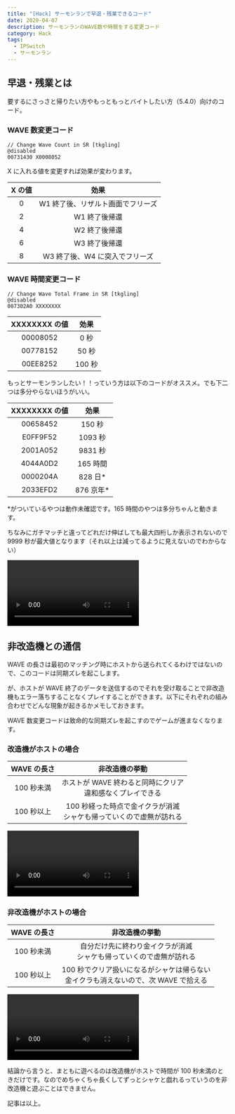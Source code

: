 ```yaml
---
title: "[Hack] サーモンランで早退・残業できるコード"
date: 2020-04-07
description: サーモンランのWAVE数や時間をする変更コード
category: Hack
tags:
  - IPSwitch
  - サーモンラン
---
```


## 早退・残業とは

要するにさっさと帰りたい方やもっともっとバイトしたい方（5.4.0）向けのコード。

### WAVE 数変更コード

```
// Change Wave Count in SR [tkgling]
@disabled
00731430 X0008052
```

X に入れる値を変更すれば効果が変わります。

| X の値 |               効果                |
| :----: | :-------------------------------: |
|   0    | W1 終了後、リザルト画面でフリーズ |
|   2    |           W1 終了後帰還           |
|   4    |           W2 終了後帰還           |
|   6    |           W3 終了後帰還           |
|   8    |  W3 終了後、W4 に突入でフリーズ   |

### WAVE 時間変更コード

```
// Change Wave Total Frame in SR [tkgling]
@disabled
007302A0 XXXXXXXX
```

| XXXXXXXX の値 |  効果  |
| :-----------: | :----: |
|   00008052    |  0 秒  |
|   00778152    | 50 秒  |
|   00EE8252    | 100 秒 |

もっとサーモンランしたい！！っていう方は以下のコードがオススメ。でも下二つは多分やらないほうがいい。

| XXXXXXXX の値 |   効果    |
| :-----------: | :-------: |
|   00658452    |  150 秒   |
|   E0FF9F52    |  1093 秒  |
|   2001A052    |  9831 秒  |
|   4044A0D2    | 165 時間  |
|   0000204A    |  828 日*  |
|   2033EFD2    | 876 京年* |

*がついているやつは動作未確認です。165 時間のやつは多分ちゃんと動きます。

ちなみにガチマッチと違ってどれだけ伸ばしても最大四桁しか表示されないので 9999 秒が最大値となります（それ以上は減ってるように見えないのでわからない）

<video controls src="https://video.twimg.com/ext_tw_video/1247469431233617923/pu/vid/1280x720/3_txPArVaqcUkwrE.mp4"></video>

## 非改造機との通信

WAVE の長さは最初のマッチング時にホストから送られてくるわけではないので、このコードは同期ズレを起こします。

が、ホストが WAVE 終了のデータを送信するのでそれを受け取ることで非改造機もエラー落ちすることなくプレイすることができます。以下にそれぞれの組み合わせでどんな現象が起きるかメモしておきます。

WAVE 数変更コードは致命的な同期ズレを起こすのでゲームが進まなくなります。

### 改造機がホストの場合

| WAVE の長さ |                              非改造機の挙動                              |
| :---------: | :----------------------------------------------------------------------: |
| 100 秒未満  |      ホストが WAVE 終わると同時にクリア <br> 違和感なくプレイできる      |
| 100 秒以上  | 100 秒経った時点で金イクラが消滅 <br> シャケも帰っていくので虚無が訪れる |

<video controls src="https://video.twimg.com/ext_tw_video/1247455464515919872/pu/vid/1280x720/D6U-kwLlz6LXLz7t.mp4"></video>

### 非改造機がホストの場合

| WAVE の長さ |                                      非改造機の挙動                                      |
| :---------: | :--------------------------------------------------------------------------------------: |
| 100 秒未満  |         自分だけ先に終わり金イクラが消滅 <br> シャケも帰っていくので虚無が訪れる         |
| 100 秒以上  | 100 秒でクリア扱いになるがシャケは帰らない <br> 金イクラも消えないので、次 WAVE で拾える |

<video controls src="https://video.twimg.com/ext_tw_video/1247456780831129600/pu/vid/1280x720/XIJfmzDY1V9NLrtF.mp4"></video>

結論から言うと、まともに遊べるのは改造機がホストで時間が 100 秒未満のときだけです。なのでめちゃくちゃ長くしてずっとシャケと戯れるっていうのを非改造機と遊ぶことはできません。

記事は以上。
